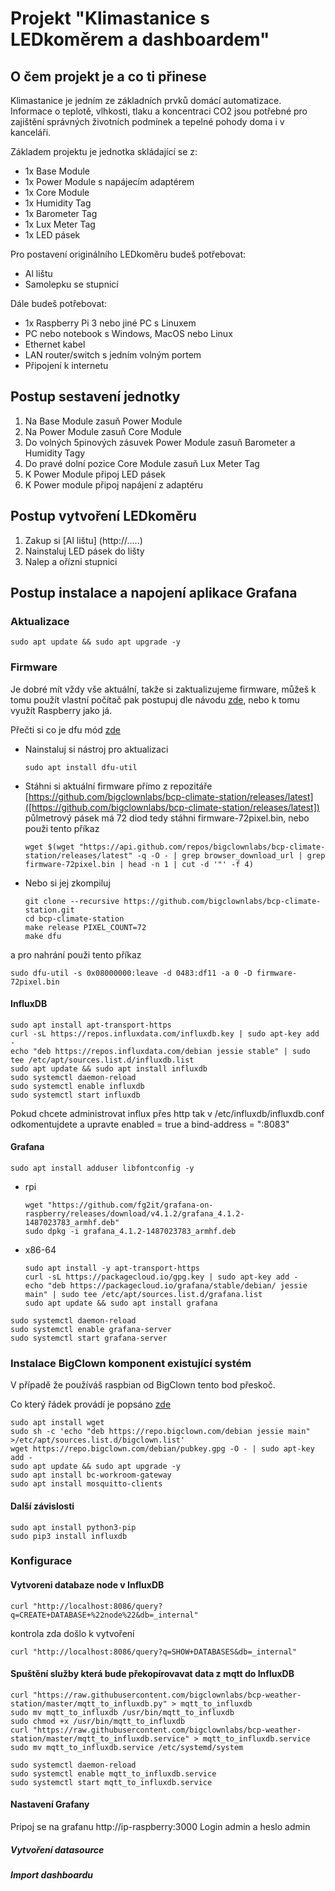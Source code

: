 # Projekt "Klimastanice s LEDkoměrem a dashboardem"

<!-- toc -->


## O čem projekt je a co ti přinese

Klimastanice je jedním ze základních prvků domácí automatizace.
Informace o teplotě, vlhkosti, tlaku a koncentraci CO2 jsou potřebné pro zajištění správných životních podmínek a tepelné pohody doma i v kanceláři.

Základem projektu je jednotka skládající se z:

* 1x Base Module
* 1x Power Module s napájecím adaptérem
* 1x Core Module
* 1x Humidity Tag
* 1x Barometer Tag
* 1x Lux Meter Tag
* 1x LED pásek

Pro postavení originálního LEDkoměru budeš potřebovat:

* Al lištu
* Samolepku se stupnicí

Dále budeš potřebovat:

* 1x Raspberry Pi 3 nebo jiné PC s Linuxem
* PC nebo notebook s Windows, MacOS nebo Linux
* Ethernet kabel
* LAN router/switch s jedním volným portem
* Připojení k internetu

## Postup sestavení jednotky

1. Na Base Module zasuň Power Module
2. Na Power Module zasuň Core Module
3. Do volných 5pinových zásuvek Power Module zasuň Barometer a Humidity Tagy
4. Do pravé dolní pozice Core Module zasuň Lux Meter Tag
5. K Power Module připoj LED pásek
6. K Power module připoj napájení z adaptéru

## Postup vytvoření LEDkoměru

1. Zakup si [Al lištu] (http://.....)
2. Nainstaluj LED pásek do lišty
3. Nalep a ořízni stupnici

## Postup instalace a napojení aplikace Grafana

### Aktualizace

```
sudo apt update && sudo apt upgrade -y
```

### Firmware

Je dobré mít vždy vše aktuální, takže si zaktualizujeme firmware, můžeš k tomu použít vlastní počítač pak postupuj dle návodu [zde](https://doc.bigclown.cz/core-module-flashing.html), nebo k tomu využít Raspberry jako já.

Přečti si co je dfu mód [zde](https://doc.bigclown.cz/core-module-flashing.html#nahrávání-programu-přes-usb-dfu-bootloader)

* Nainstaluj si nástroj pro aktualizaci

  ```
  sudo apt install dfu-util
  ```

* Stáhni si aktuální firmware přímo z repozitáře [https://github.com/bigclownlabs/bcp-climate-station/releases/latest]([https://github.com/bigclownlabs/bcp-climate-station/releases/latest])
půlmetrový pásek má 72 diod tedy stáhni firmware-72pixel.bin, nebo použi tento příkaz
  ```
  wget $(wget "https://api.github.com/repos/bigclownlabs/bcp-climate-station/releases/latest" -q -O - | grep browser_download_url | grep firmware-72pixel.bin | head -n 1 | cut -d '"' -f 4)
  ```

* Nebo si jej zkompiluj
  ```
  git clone --recursive https://github.com/bigclownlabs/bcp-climate-station.git
  cd bcp-climate-station
  make release PIXEL_COUNT=72
  make dfu
  ```

a pro nahrání použi tento příkaz
  ```
  sudo dfu-util -s 0x08000000:leave -d 0483:df11 -a 0 -D firmware-72pixel.bin
  ```

#### InfluxDB

```
sudo apt install apt-transport-https
curl -sL https://repos.influxdata.com/influxdb.key | sudo apt-key add -
echo "deb https://repos.influxdata.com/debian jessie stable" | sudo tee /etc/apt/sources.list.d/influxdb.list
sudo apt update && sudo apt install influxdb
sudo systemctl daemon-reload
sudo systemctl enable influxdb
sudo systemctl start influxdb
```

Pokud chcete administrovat influx přes http tak v /etc/influxdb/influxdb.conf
odkomentujdete a upravte enabled = true a bind-address = ":8083"

#### Grafana

```
sudo apt install adduser libfontconfig -y
```

* rpi

    ```
	wget "https://github.com/fg2it/grafana-on-raspberry/releases/download/v4.1.2/grafana_4.1.2-1487023783_armhf.deb"
	sudo dpkg -i grafana_4.1.2-1487023783_armhf.deb
    ```
* x86-64

    ````
	sudo apt install -y apt-transport-https
	curl -sL https://packagecloud.io/gpg.key | sudo apt-key add -
	echo "deb https://packagecloud.io/grafana/stable/debian/ jessie main" | sudo tee /etc/apt/sources.list.d/grafana.list
	sudo apt update && sudo apt install grafana
    ````

```
sudo systemctl daemon-reload
sudo systemctl enable grafana-server
sudo systemctl start grafana-server
```

### Instalace BigClown komponent existující systém

V případě že používáš raspbian od BigClown tento bod přeskoč.

Co který řádek provádí je popsáno [zde](https://doc.bigclown.cz/raspberry-pi-installation.html#instalace-bigclown-balíčků-na-existující-systém)

```
sudo apt install wget
sudo sh -c 'echo "deb https://repo.bigclown.com/debian jessie main" >/etc/apt/sources.list.d/bigclown.list'
wget https://repo.bigclown.com/debian/pubkey.gpg -O - | sudo apt-key add -
sudo apt update && sudo apt upgrade -y
sudo apt install bc-workroom-gateway
sudo apt install mosquitto-clients
```

#### Další závislosti

```
sudo apt install python3-pip
sudo pip3 install influxdb
```

### Konfigurace


#### Vytvoreni databaze node v InfluxDB
```
curl "http://localhost:8086/query?q=CREATE+DATABASE+%22node%22&db=_internal"
```
kontrola zda došlo k vytvoření
```
curl "http://localhost:8086/query?q=SHOW+DATABASES&db=_internal"
```

#### Spuštění služby která bude překopírovavat data z mqtt do InfluxDB

```
curl "https://raw.githubusercontent.com/bigclownlabs/bcp-weather-station/master/mqtt_to_influxdb.py" > mqtt_to_influxdb
sudo mv mqtt_to_influxdb /usr/bin/mqtt_to_influxdb
sudo chmod +x /usr/bin/mqtt_to_influxdb
curl "https://raw.githubusercontent.com/bigclownlabs/bcp-weather-station/master/mqtt_to_influxdb.service" > mqtt_to_influxdb.service
sudo mv mqtt_to_influxdb.service /etc/systemd/system

sudo systemctl daemon-reload
sudo systemctl enable mqtt_to_influxdb.service
sudo systemctl start mqtt_to_influxdb.service
```

#### Nastavení Grafany

Pripoj se na grafanu http://ip-raspberry:3000
Login admin a heslo admin




##### Vytvoření datasource

##### Import dashboardu
